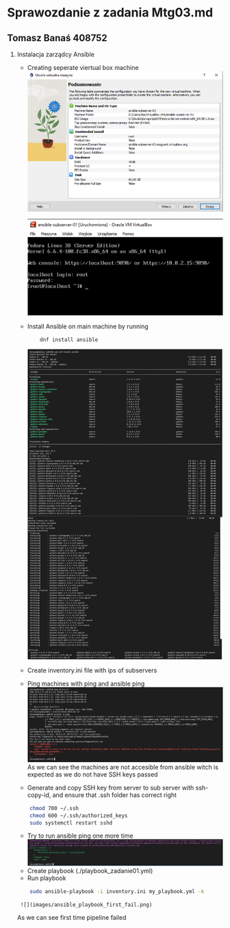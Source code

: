 # Sprawozdanie z zadania Mtg03.md
## Tomasz Banaś 408752

1) Instalacja zarządcy Ansible
    - Creating seperate viertual box machine
        ![](images/create_sub_server.png)

        ![](images/sub_server_server_installed.png)  
    - Install Ansible on main machine by running
        ``` bash
            dnf install ansible
        ```
        ![](images/install_ansible.png)  
    - Create inventory.ini file with ips of subservers
    - Ping machines with ping and ansible ping
        ![](images/ansible_ping_not_accesible.png)
        As we can see the machines are not accesible from ansible witch is expected as we do not have SSH keys passed
    - Generate and copy SSH key from server to sub server with ssh-copy-id, and ensure that .ssh folder has correct right 
    ```bash
        chmod 700 ~/.ssh
        chmod 600 ~/.ssh/authorized_keys
        sudo systemctl restart sshd
    ```
    - Try to run ansible ping one more time
        ![](images/ansible_works.png)
    - Create playbook (./playbook_zadanie01.yml)
    - Run playbook
    ```bash
        sudo ansible-playbook -i inventory.ini my_playbook.yml -k
    ```
        ![](images/ansible_playbook_first_fail.png)

    As we can see first time pipeline failed